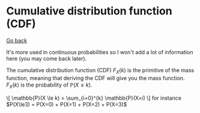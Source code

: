 # Cumulative distribution function (CDF)

[Go back](../..)

It's more used in continuous probabilities so
I won't add a lot of information here (you may
come back later).

The cumulative distribution function (CDF)
$F_X(k)$ is the primitive of the mass function, meaning that
deriving the CDF will give you the mass function.
$F_X(k)$ is the probability of $\mathbb{P}(X \le k)$.

<div class="mb-3">
\[
\mathbb{P}(X \le k) = \sum_{i=0}^{k} \mathbb{P}(X=i)
\]
for instance $P(X\le3) = P(X=0) + P(X=1) + P(X=2) + P(X=3)$
</div>